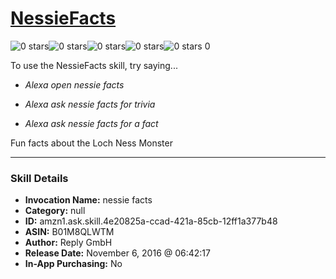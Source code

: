 # [NessieFacts](http://alexa.amazon.com/#skills/amzn1.ask.skill.4e20825a-ccad-421a-85cb-12ff1a377b48)
![0 stars](../../images/ic_star_border_black_18dp_1x.png)![0 stars](../../images/ic_star_border_black_18dp_1x.png)![0 stars](../../images/ic_star_border_black_18dp_1x.png)![0 stars](../../images/ic_star_border_black_18dp_1x.png)![0 stars](../../images/ic_star_border_black_18dp_1x.png) 0

To use the NessieFacts skill, try saying...

* *Alexa open nessie facts*

* *Alexa ask nessie facts for trivia*

* *Alexa ask nessie facts for a fact*

Fun facts about the Loch Ness Monster

***

### Skill Details

* **Invocation Name:** nessie facts
* **Category:** null
* **ID:** amzn1.ask.skill.4e20825a-ccad-421a-85cb-12ff1a377b48
* **ASIN:** B01M8QLWTM
* **Author:** Reply GmbH
* **Release Date:** November 6, 2016 @ 06:42:17
* **In-App Purchasing:** No

